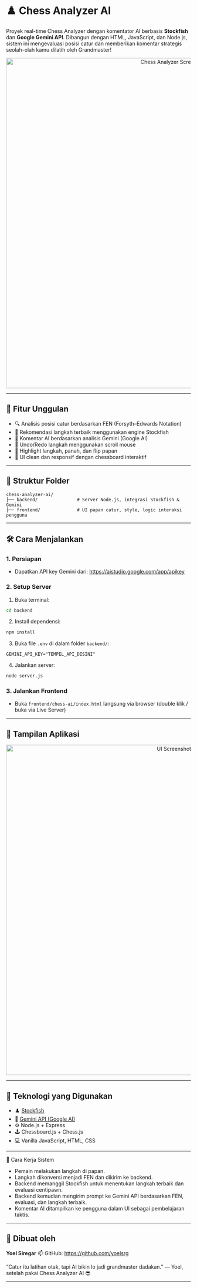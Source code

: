# ♟️ Chess Analyzer AI

Proyek real-time Chess Analyzer dengan komentator AI berbasis **Stockfish** dan **Google Gemini API**.
Dibangun dengan HTML, JavaScript, dan Node.js, sistem ini mengevaluasi posisi catur dan memberikan komentar strategis seolah-olah kamu dilatih oleh Grandmaster!

<p align="center">
  <img width="900" src="https://github.com/user-attachments/assets/a9e79bc6-49dd-4e16-832a-0cd374cb8f29" alt="Chess Analyzer Screenshot">
</p>

---

## 🚀 Fitur Unggulan

* 🔍 Analisis posisi catur berdasarkan FEN (Forsyth–Edwards Notation)
* 🤖 Rekomendasi langkah terbaik menggunakan engine Stockfish
* 💬 Komentar AI berdasarkan analisis Gemini (Google AI)
* 🔄 Undo/Redo langkah menggunakan scroll mouse
* 🧠 Highlight langkah, panah, dan flip papan
* 🎨 UI clean dan responsif dengan chessboard interaktif

---

## 📂 Struktur Folder

```
chess-analyzer-ai/
├── backend/               # Server Node.js, integrasi Stockfish & Gemini
├── frontend/              # UI papan catur, style, logic interaksi pengguna

```

---

## 🛠️ Cara Menjalankan

### 1. Persiapan

* Dapatkan API key Gemini dari: https://aistudio.google.com/app/apikey

### 2. Setup Server

1. Buka terminal:

```bash
cd backend
```

2. Install dependensi:

```bash
npm install
```

3. Buka file `.env` di dalam folder `backend/`:

```
GEMINI_API_KEY="TEMPEL_API_DISINI"
```

4. Jalankan server:

```bash
node server.js
```

### 3. Jalankan Frontend

* Buka `frontend/chess-ai/index.html` langsung via browser (double klik / buka via Live Server)

---

## 📸 Tampilan Aplikasi

<p align="center"> <img width="900" src="https://github.com/user-attachments/assets/3b016a7e-311a-462e-8ce8-7c84e1591e2d" alt="UI Screenshot"> </p>

---

## 🔧 Teknologi yang Digunakan

* ♟️ [Stockfish](https://stockfishchess.org/)
* 🧠 [Gemini API (Google AI)](https://aistudio.google.com/)
* ⚙️ Node.js + Express
* 🕹️ Chessboard.js + Chess.js
* 💻 Vanilla JavaScript, HTML, CSS

---

🧠 Cara Kerja Sistem
* Pemain melakukan langkah di papan.
* Langkah dikonversi menjadi FEN dan dikirim ke backend.
* Backend memanggil Stockfish untuk menentukan langkah terbaik dan evaluasi centipawn.
* Backend kemudian mengirim prompt ke Gemini API berdasarkan FEN, evaluasi, dan langkah terbaik.
* Komentar AI ditampilkan ke pengguna dalam UI sebagai pembelajaran taktis.

---

## 👤 Dibuat oleh

**Yoel Siregar**
📫 GitHub: https://github.com/yoelsrg

“Catur itu latihan otak, tapi AI bikin lo jadi grandmaster dadakan.”
— Yoel, setelah pakai Chess Analyzer AI 😎

---

